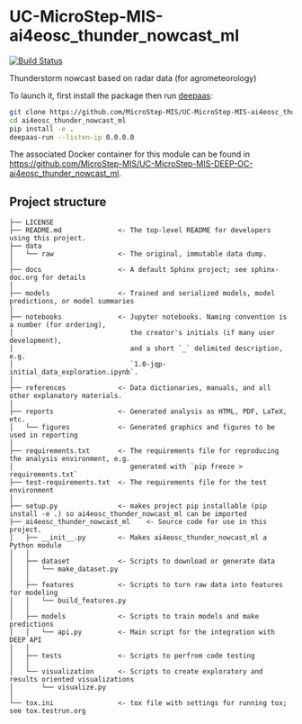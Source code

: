 UC-MicroStep-MIS-ai4eosc_thunder_nowcast_ml
==============================

[![Build Status](https://jenkins.indigo-datacloud.eu/buildStatus/icon?job=Pipeline-as-code/DEEP-OC-org/UC-MicroStep-MIS-ai4eosc_thunder_nowcast_ml/master)](https://jenkins.indigo-datacloud.eu/job/Pipeline-as-code/job/DEEP-OC-org/job/UC-MicroStep-MIS-ai4eosc_thunder_nowcast_ml/job/master)

Thunderstorm nowcast based on radar data (for agrometeorology)

To launch it, first install the package then run [deepaas](https://github.com/indigo-dc/DEEPaaS):
```bash
git clone https://github.com/MicroStep-MIS/UC-MicroStep-MIS-ai4eosc_thunder_nowcast_ml
cd ai4eosc_thunder_nowcast_ml
pip install -e .
deepaas-run --listen-ip 0.0.0.0
```
The associated Docker container for this module can be found in https://github.com/MicroStep-MIS/UC-MicroStep-MIS-DEEP-OC-ai4eosc_thunder_nowcast_ml.

## Project structure
```
├── LICENSE
├── README.md              <- The top-level README for developers using this project.
├── data
│   └── raw                <- The original, immutable data dump.
│
├── docs                   <- A default Sphinx project; see sphinx-doc.org for details
│
├── models                 <- Trained and serialized models, model predictions, or model summaries
│
├── notebooks              <- Jupyter notebooks. Naming convention is a number (for ordering),
│                             the creator's initials (if many user development), 
│                             and a short `_` delimited description, e.g.
│                             `1.0-jqp-initial_data_exploration.ipynb`.
│
├── references             <- Data dictionaries, manuals, and all other explanatory materials.
│
├── reports                <- Generated analysis as HTML, PDF, LaTeX, etc.
│   └── figures            <- Generated graphics and figures to be used in reporting
│
├── requirements.txt       <- The requirements file for reproducing the analysis environment, e.g.
│                             generated with `pip freeze > requirements.txt`
├── test-requirements.txt  <- The requirements file for the test environment
│
├── setup.py               <- makes project pip installable (pip install -e .) so ai4eosc_thunder_nowcast_ml can be imported
├── ai4eosc_thunder_nowcast_ml    <- Source code for use in this project.
│   ├── __init__.py        <- Makes ai4eosc_thunder_nowcast_ml a Python module
│   │
│   ├── dataset            <- Scripts to download or generate data
│   │   └── make_dataset.py
│   │
│   ├── features           <- Scripts to turn raw data into features for modeling
│   │   └── build_features.py
│   │
│   ├── models             <- Scripts to train models and make predictions
│   │   └── api.py         <- Main script for the integration with DEEP API
│   │
│   ├── tests              <- Scripts to perfrom code testing
│   │
│   └── visualization      <- Scripts to create exploratory and results oriented visualizations
│       └── visualize.py
│
└── tox.ini                <- tox file with settings for running tox; see tox.testrun.org
```
